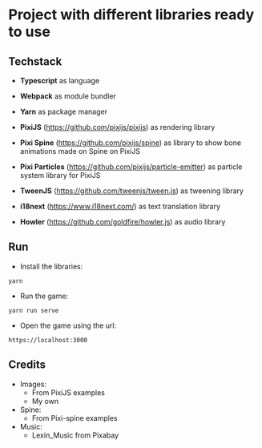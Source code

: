 # Project with different libraries ready to use

## Techstack

- **Typescript** as language
- **Webpack** as module bundler
- **Yarn** as package manager

- **PixiJS** (https://github.com/pixijs/pixijs) as rendering library
- **Pixi Spine** (https://github.com/pixijs/spine) as library to show bone animations made on Spine on PixiJS
- **Pixi Particles** (https://github.com/pixijs/particle-emitter) as particle system library for PixiJS
- **TweenJS** (https://github.com/tweenjs/tween.js) as tweening library
- **i18next** (https://www.i18next.com/) as text translation library
- **Howler** (https://github.com/goldfire/howler.js) as audio library

## Run 

- Install the libraries:

```
yarn
```

- Run the game:

```
yarn run serve
```

- Open the game using the url:

```
https://localhost:3000
```


## Credits

- Images:
    - From PixiJS examples
    - My own
- Spine:
    - From Pixi-spine examples
- Music: 
    - Lexin_Music from Pixabay